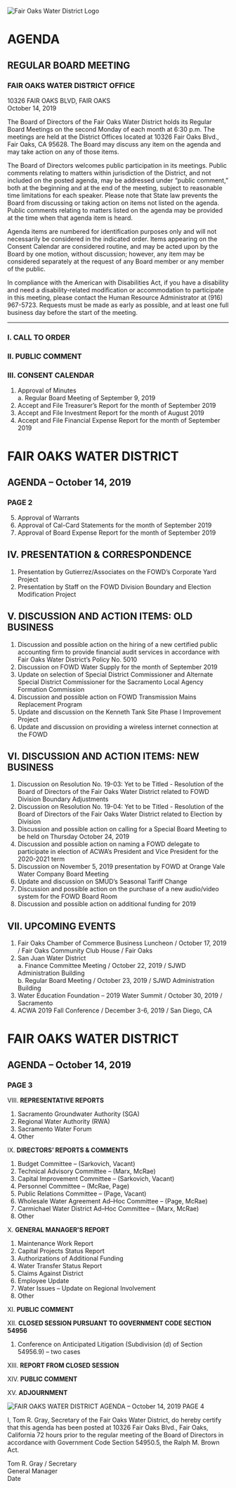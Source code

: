 <!-- Page 1 -->
![Fair Oaks Water District Logo](https://www.fairoakswater.org/wp-content/uploads/2017/10/FOWD-Logo-100-Years-1.png)

# AGENDA
## REGULAR BOARD MEETING

### FAIR OAKS WATER DISTRICT OFFICE  
10326 FAIR OAKS BLVD, FAIR OAKS  
October 14, 2019

The Board of Directors of the Fair Oaks Water District holds its Regular Board Meetings on the second Monday of each month at 6:30 p.m. The meetings are held at the District Offices located at 10326 Fair Oaks Blvd., Fair Oaks, CA 95628. The Board may discuss any item on the agenda and may take action on any of those items.

The Board of Directors welcomes public participation in its meetings. Public comments relating to matters within jurisdiction of the District, and not included on the posted agenda, may be addressed under “public comment,” both at the beginning and at the end of the meeting, subject to reasonable time limitations for each speaker. Please note that State law prevents the Board from discussing or taking action on items not listed on the agenda. Public comments relating to matters listed on the agenda may be provided at the time when that agenda item is heard.

Agenda items are numbered for identification purposes only and will not necessarily be considered in the indicated order. Items appearing on the Consent Calendar are considered routine, and may be acted upon by the Board by one motion, without discussion; however, any item may be considered separately at the request of any Board member or any member of the public.

In compliance with the American with Disabilities Act, if you have a disability and need a disability-related modification or accommodation to participate in this meeting, please contact the Human Resource Administrator at (916) 967-5723. Requests must be made as early as possible, and at least one full business day before the start of the meeting.

---

### I. CALL TO ORDER  
### II. PUBLIC COMMENT  
### III. CONSENT CALENDAR  
1. Approval of Minutes  
   a. Regular Board Meeting of September 9, 2019  
2. Accept and File Treasurer’s Report for the month of September 2019  
3. Accept and File Investment Report for the month of August 2019  
4. Accept and File Financial Expense Report for the month of September 2019  
<!-- Page 2 -->
# FAIR OAKS WATER DISTRICT  
## AGENDA – October 14, 2019  
### PAGE 2  

5. Approval of Warrants  
6. Approval of Cal-Card Statements for the month of September 2019  
7. Approval of Board Expense Report for the month of September 2019  

## IV. PRESENTATION & CORRESPONDENCE  
1. Presentation by Gutierrez/Associates on the FOWD’s Corporate Yard Project  
2. Presentation by Staff on the FOWD Division Boundary and Election Modification Project  

## V. DISCUSSION AND ACTION ITEMS: OLD BUSINESS  
1. Discussion and possible action on the hiring of a new certified public accounting firm to provide financial audit services in accordance with Fair Oaks Water District’s Policy No. 5010  
2. Discussion on FOWD Water Supply for the month of September 2019  
3. Update on selection of Special District Commissioner and Alternate Special District Commissioner for the Sacramento Local Agency Formation Commission  
4. Discussion and possible action on FOWD Transmission Mains Replacement Program  
5. Update and discussion on the Kenneth Tank Site Phase I Improvement Project  
6. Update and discussion on providing a wireless internet connection at the FOWD  

## VI. DISCUSSION AND ACTION ITEMS: NEW BUSINESS  
1. Discussion on Resolution No. 19-03: Yet to be Titled - Resolution of the Board of Directors of the Fair Oaks Water District related to FOWD Division Boundary Adjustments  
2. Discussion on Resolution No. 19-04: Yet to be Titled - Resolution of the Board of Directors of the Fair Oaks Water District related to Election by Division  
3. Discussion and possible action on calling for a Special Board Meeting to be held on Thursday October 24, 2019  
4. Discussion and possible action on naming a FOWD delegate to participate in election of ACWA’s President and Vice President for the 2020-2021 term  
5. Discussion on November 5, 2019 presentation by FOWD at Orange Vale Water Company Board Meeting  
6. Update and discussion on SMUD’s Seasonal Tariff Change  
7. Discussion and possible action on the purchase of a new audio/video system for the FOWD Board Room  
8. Discussion and possible action on additional funding for 2019  

## VII. UPCOMING EVENTS  
1. Fair Oaks Chamber of Commerce Business Luncheon / October 17, 2019 / Fair Oaks Community Club House / Fair Oaks  
2. San Juan Water District  
   a. Finance Committee Meeting / October 22, 2019 / SJWD Administration Building  
   b. Regular Board Meeting / October 23, 2019 / SJWD Administration Building  
3. Water Education Foundation – 2019 Water Summit / October 30, 2019 / Sacramento  
4. ACWA 2019 Fall Conference / December 3-6, 2019 / San Diego, CA  
<!-- Page 3 -->
# FAIR OAKS WATER DISTRICT  
## AGENDA – October 14, 2019  
### PAGE 3  

VIII. **REPRESENTATIVE REPORTS**  
1. Sacramento Groundwater Authority (SGA)  
2. Regional Water Authority (RWA)  
3. Sacramento Water Forum  
4. Other  

IX. **DIRECTORS’ REPORTS & COMMENTS**  
1. Budget Committee – (Sarkovich, Vacant)  
2. Technical Advisory Committee – (Marx, McRae)  
3. Capital Improvement Committee – (Sarkovich, Vacant)  
4. Personnel Committee – (McRae, Page)  
5. Public Relations Committee – (Page, Vacant)  
6. Wholesale Water Agreement Ad–Hoc Committee – (Page, McRae)  
7. Carmichael Water District Ad–Hoc Committee – (Marx, McRae)  
8. Other  

X. **GENERAL MANAGER'S REPORT**  
1. Maintenance Work Report  
2. Capital Projects Status Report  
3. Authorizations of Additional Funding  
4. Water Transfer Status Report  
5. Claims Against District  
6. Employee Update  
7. Water Issues – Update on Regional Involvement  
8. Other  

XI. **PUBLIC COMMENT**  

XII. **CLOSED SESSION PURSUANT TO GOVERNMENT CODE SECTION 54956**  
1. Conference on Anticipated Litigation (Subdivision (d) of Section 54956.9) – two cases  

XIII. **REPORT FROM CLOSED SESSION**  

XIV. **PUBLIC COMMENT**  

XV. **ADJOURNMENT**  
<!-- Page 4 -->
![FAIR OAKS WATER DISTRICT AGENDA – October 14, 2019 PAGE 4](https://via.placeholder.com/993x768.png?text=FAIR+OAKS+WATER+DISTRICT+AGENDA+%E2%80%93+October+14%2C+2019+PAGE+4)

I, Tom R. Gray, Secretary of the Fair Oaks Water District, do hereby certify that this agenda has been posted at 10326 Fair Oaks Blvd., Fair Oaks, California 72 hours prior to the regular meeting of the Board of Directors in accordance with Government Code Section 54950.5, the Ralph M. Brown Act.

Tom R. Gray / Secretary  
General Manager  
Date  
